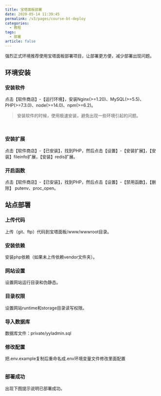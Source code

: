 ```yaml
---
title: 宝塔面板部署
date: 2020-05-14 11:39:45
permalink: /v3/pages/course-bt-deploy
categories: 
  - 教程
tags: 
  - 部署
article: false
---
```


强烈正式环境推荐使用宝塔面板部署项目，让部署更方便，减少部署出现问题。

## 环境安装
### 安装软件
点击【软件商店】-【运行环境】，安装Nginx(>=1.20)、MySQL(>=5.5)、PHP(>=7.3.0)、node(>=14.0)、npm(>=6.2)。
>安装软件的时候，使用极速安装，避免出现一些环境引起的问题。 

<img :src="$withBase('/img/course/bt-deploy/bt-env-1.png')" alt="">
<img :src="$withBase('/img/course/bt-deploy/bt-env-2.png')" alt="">

### 安装扩展
点击【软件商店】-【已安装】，找到PHP，然后点击【设置】-【安装扩展】，【安装】fileinfo扩展，【安装】redis扩展。  
<img :src="$withBase('/img/course/bt-deploy/bt-env-3.png')" alt="">

### 开启函数
点击【软件商店】-【已安装】，找到PHP，然后点击【设置】-【禁用函数】，【删除】 putenv、proc_open。  
<img :src="$withBase('/img/course/bt-deploy/bt-env-4.png')" alt="">

## 站点部署
### 上传代码
上传（git、ftp）代码到宝塔面板/www/wwwroot目录。
<img :src="$withBase('/img/course/bt-deploy/bt-dep-upload-code.jpg')" alt="">

### 安装依赖
安装php依赖（如果未上传依赖vendor文件夹）。
<img :src="$withBase('/img/course/bt-deploy/bt-dep-composer-install.jpg')" alt="">

### 网站设置
设置网站运行目录和伪静态。
<img :src="$withBase('/img/course/bt-deploy/bt-dep-set-run-cate.jpg')" alt="">
<img :src="$withBase('/img/course/bt-deploy/bt-dep-set-pseudo-static.jpg')" alt="">

### 目录权限
设置网站runtime和storage目录读写权限。
<img :src="$withBase('/img/course/bt-deploy/bt-dep-set-runtime.jpg')" alt="">
<img :src="$withBase('/img/course/bt-deploy/bt-dep-set-storage.jpg')" alt="">

### 导入数据库
数据库文件：private/yyladmin.sql

### 修改配置
把.env.example复制后重命名成.env环境变量文件修改里面配置  

<img :src="$withBase('/img/course/bt-deploy/bt-dep-edit-config.jpg')" alt="">

### 部署成功
出现下图提示说明已部署成功。
<img :src="$withBase('/img/course/bt-deploy/bt-dep-deploy-success.jpg')" alt="">
